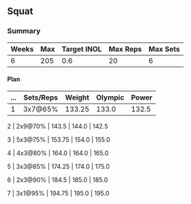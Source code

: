 ## Squat

### Summary

Weeks | Max | Target INOL | Max Reps | Max Sets
--- | --- | --- | --- | ---
6 | 205 | 0.6 | 20 | 6

#### Plan

 ... | Sets/Reps | Weight | Olympic | Power
--- | --- | --- | --- | ---
1 | 3x7@65% | 133.25 | 133.0 | 132.5

2 | 2x9@70% | 143.5 | 144.0 | 142.5

3 | 5x3@75% | 153.75 | 154.0 | 155.0

4 | 4x3@80% | 164.0 | 164.0 | 165.0

5 | 3x3@85% | 174.25 | 174.0 | 175.0

6 | 2x3@90% | 184.5 | 185.0 | 185.0

7 | 3x1@95% | 194.75 | 195.0 | 195.0

